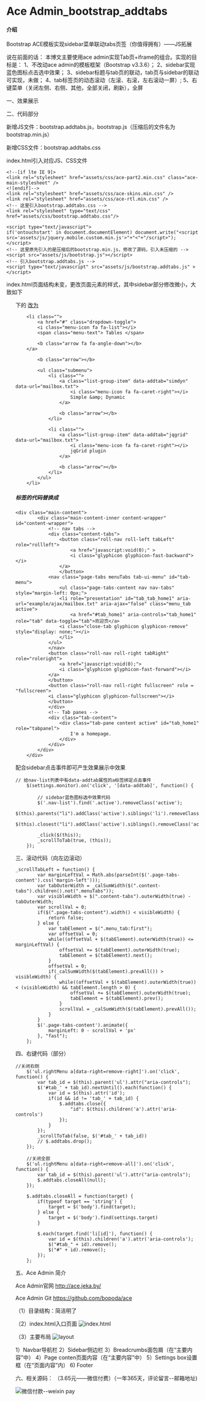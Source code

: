 # Ace Admin_bootstrap_addtabs

#### 介绍
Bootstrap ACE模板实现sidebar菜单联动tabs页签（你值得拥有）——JS拓展

说在前面的话：
        本博文主要使用ace admin实现Tab页+iframe的组合。实现的目标是：
            1、不改动ace admin的模板框架（Bootstrap v3.3.6）；
            2、sidebar实现蓝色图标点击选中效果；
            3、sidebar标题与tab页的联动，tab页与sidebar的联动可实现，未做；
            4、tab标签页的动态滚动（左滚、右滚，左右滚动一屏）;
            5、右键菜单（关闭左侧、右侧、其他，全部关闭，刷新），全屏

一、效果展示
 




二、代码部分

新增JS文件：bootstrap.addtabs.js，bootstrap.js（压缩后的文件名为bootstrap.min.js）

新增CSS文件：bootstrap.addtabs.css

index.html引入对应JS、CSS文件

    
```
<!--[if lte IE 9]>
<link rel="stylesheet" href="assets/css/ace-part2.min.css" class="ace-main-stylesheet" />
<![endif]-->
<link rel="stylesheet" href="assets/css/ace-skins.min.css" />
<link rel="stylesheet" href="assets/css/ace-rtl.min.css" />
<!-- 这里引入bootstrap.addtabs.css -->
<link rel="stylesheet" type="text/css" href="assets/css/bootstrap.addtabs.css"/>
```


    
```
<script type="text/javascript">
if('ontouchstart' in document.documentElement) document.write("<script src='assets/js/jquery.mobile.custom.min.js'>"+"<"+"/script>");
</script>
<!-- 这里原先引入的是压缩后的bootstrap.min.js，修改了源码，引入未压缩的 -->
<script src="assets/js/bootstrap.js"></script>
<!-- 引入bootstrap.addtabs.js -->
<script type="text/javascript" src="assets/js/bootstrap.addtabs.js" ></script>
```


index.html页面结构未变，更改页面元素的样式，其中sidebar部分修改微小，大致如下
<ul class="submenu"> 下的
<a href="tables.html"> 改为
<a class="list-group-item" data-addtab="jqgrid" data-url="mailbox.txt">

    
```
    <li class="">
    	<a href="#" class="dropdown-toggle">
		<i class="menu-icon fa fa-list"></i>
		<span class="menu-text"> Tables </span>
 
		<b class="arrow fa fa-angle-down"></b>
	</a>
     
    	<b class="arrow"></b>
     
    	<ul class="submenu">
    		<li class="">
    			<a class="list-group-item" data-addtab="simdyn" data-url="mailbox.txt">
    				<i class="menu-icon fa fa-caret-right"></i>
    				Simple &amp; Dynamic
    			</a>
     
    			<b class="arrow"></b>
    		</li>
     
    		<li class="">
    			<a class="list-group-item" data-addtab="jqgrid" data-url="mailbox.txt">
    				<i class="menu-icon fa fa-caret-right"></i>
    				jqGrid plugin
    			</a>
     
    			<b class="arrow"></b>
    		</li>
    	</ul>
    </li>
```


##### <div class="main-content-inner">标签的代码替换成

    
```
<div class="main-content">
        <div class="main-content-inner content-wrapper" id="content-wrapper">
            <!-- nav tabs -->
            <div class="content-tabs">
                <button class="roll-nav roll-left tabLeft" role="rollleft">
                    <a href="javascript:void(0);" >
    	            <i class="glyphicon glyphicon-fast-backward"></i>
            	</a>
                </button>
    	    <nav class="page-tabs menuTabs tab-ui-menu" id="tab-menu">
    	        <ul class="page-tabs-content nav nav-tabs" style="margin-left: 0px;">
    		    <li role="presentation" id="tab_tab_home1" aria-url="example/ajax/mailbox.txt" aria-ajax="false" class="menu_tab active">
    		        <a href="#tab_home1" aria-controls="tab_home1" role="tab" data-toggle="tab">欢迎页</a>
    			<i class="close-tab glyphicon glyphicon-remove" style="display: none;"></i>
    		    </li>
    		</ul>
    	    </nav>
    	    <button class="roll-nav roll-right tabRight" role="roleright">
    	        <a href="javascript:void(0);">
    		    <i class="glyphicon glyphicon-fast-forward"></i>
    		</a>
    	    </button>
    	    <button class="roll-nav roll-right fullscreen" role = "fullscreen">
    		<i class="glyphicon glyphicon-fullscreen"></i>
    	    </button>
            </div>
            <!-- Tab panes -->
            <div class="tab-content">
                <div class="tab-pane content active" id="tab_home1" role="tabpanel">
                    I'm a homepage.
                </div>
            </div>
        </div>
    </div>
```


配合sidebar点击事件即可产生效果展示中效果
 

    
```
// 给nav-list列表中有data-addtab属性的a标签绑定点击事件
    $(settings.monitor).on('click', '[data-addtab]', function() {
     
    	// sidebar蓝色图标选中效果代码
    	$('.nav-list').find('.active').removeClass('active');
    	$(this).parents("li").addClass('active').siblings('li').removeClass('active');
    	$(this).closest("li").addClass('active').siblings().removeClass('active');
     
    	_click($(this));
    	_scrollToTab(true, (this));
    });
```


三、滚动代码（向左边滚动）

    
```
_scrollTabLeft = function() {
    	var marginLeftVal = Math.abs(parseInt($('.page-tabs-content').css('margin-left')));
    	var tabOuterWidth = _calSumWidth($(".content-tabs").children().not(".menuTabs"));
    	var visibleWidth = $(".content-tabs").outerWidth(true) - tabOuterWidth;
    	var scrollVal = 0;
    	if($(".page-tabs-content").width() < visibleWidth) {
    		return false;
    	} else {
    		var tabElement = $(".menu_tab:first");
    		var offsetVal = 0;
    		while((offsetVal + $(tabElement).outerWidth(true)) <= marginLeftVal) {
    			offsetVal += $(tabElement).outerWidth(true);
    			tabElement = $(tabElement).next();
    		}
    		offsetVal = 0;
    		if(_calSumWidth($(tabElement).prevAll()) > visibleWidth) {
    			while((offsetVal + $(tabElement).outerWidth(true)) < (visibleWidth) && tabElement.length > 0) {
    				offsetVal += $(tabElement).outerWidth(true);
    				tabElement = $(tabElement).prev();
    			}
    			scrollVal = _calSumWidth($(tabElement).prevAll());
    		}
    	}
    	$('.page-tabs-content').animate({
    		marginLeft: 0 - scrollVal + 'px'
    	}, "fast");
    };
```


四、右键代码（部分）

    
```
//关闭右侧
    $('ul.rightMenu a[data-right=remove-right]').on('click', function() {
    	var tab_id = $(this).parent('ul').attr("aria-controls");
    	$('#tab_' + tab_id).nextUntil().each(function() {
    		var id = $(this).attr('id');
    		if(id && id != 'tab_' + tab_id) {
    			$.addtabs.close({
    				"id": $(this).children('a').attr('aria-controls')
    			});
    		}
    	});
    	_scrollToTab(false, $('#tab_' + tab_id))
    	// $.addtabs.drop();
    });
     
    //关闭全部
    $('ul.rightMenu a[data-right=remove-all]').on('click', function() {
    	var tab_id = $(this).parent('ul').attr("aria-controls");
    	$.addtabs.closeAll(null);
    });
     
    $.addtabs.closeAll = function(target) {
    	if(typeof target == 'string') {
    		target = $('body').find(target);
    	} else {
    		target = $('body').find(settings.target)
    	}
     
    	$.each(target.find('li[id]'), function() {
    		var id = $(this).children('a').attr('aria-controls');
    		$("#tab_" + id).remove();
    		$("#" + id).remove();
    	});
    };
```


五、Ace Admin 简介

Ace Admin官网 http://ace.jeka.by/

Ace Admin Git  https://github.com/bopoda/ace

（1）目录结构：简洁明了

（2）index.html入口页面
![index.html](https://images.gitee.com/uploads/images/2019/0422/165939_4c4f490c_954087.png "2.png")

（3）主要布局
![layout](https://images.gitee.com/uploads/images/2019/0422/165917_bfa5519e_954087.png "1.png")

1）Navbar导航栏
2）Sidebar侧边栏
3）Breadcrumbs面包屑（在“主要内容”中）
4）Page conten页面内容（在“主要内容”中）
5）Settings box设置框（在“页面内容”内）
6) Footer 

六、相关源码：
（3.65元——微信付费）（一年365天，评论留言--邮箱地址)

![微信付款--weixin pay](https://images.gitee.com/uploads/images/2019/0422/165845_2eb5feea_954087.png "00.png")
